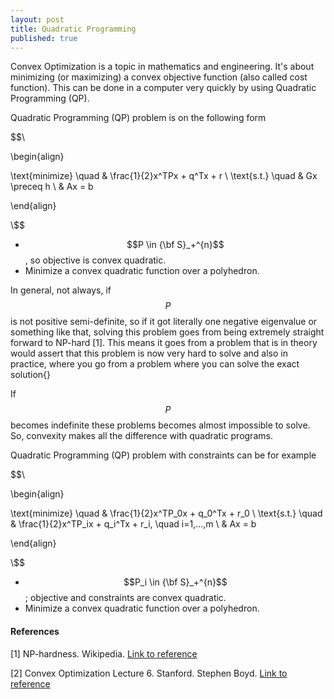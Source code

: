 ```yaml
---
layout: post
title: Quadratic Programming
published: true
---
```


Convex Optimization is a topic in mathematics and engineering. It's about minimizing (or maximizing) a convex objective function (also called cost function). 
This can be done in a computer very quickly by using Quadratic Programming (QP).

Quadratic Programming (QP) problem is on the following form

$$\\

\begin{align}

\text{minimize} \quad & \frac{1}{2}x^TPx + q^Tx + r \\
\text{s.t.} \quad & Gx \preceq h \\
& Ax = b

\end{align}

\\$$

* $$P \in {\bf S}_+^{n}$$, so objective is convex quadratic.
* Minimize a convex quadratic function over a polyhedron.

In general, not always, if $$P$$ is not positive semi-definite, so if it got literally one negative eigenvalue or something like that, solving this problem goes from being extremely straight forward to NP-hard [1]. This means it goes from a problem that is in theory would assert that this problem is now very hard to solve and also in practice, where you go from a problem where you can solve the exact solution{}

If $$P$$ becomes indefinite these problems becomes almost impossible to solve. So, convexity makes all the difference with quadratic programs. 

Quadratic Programming (QP) problem with constraints can be for example

$$\\

\begin{align}

\text{minimize} \quad & \frac{1}{2}x^TP_0x + q_0^Tx + r_0 \\
\text{s.t.} \quad & \frac{1}{2}x^TP_ix + q_i^Tx + r_i, \quad i=1,...,m \\
& Ax = b

\end{align}

\\$$

* $$P_i \in {\bf S}_+^{n}$$; objective and constraints are convex quadratic.
* Minimize a convex quadratic function over a polyhedron.


#### References

[1] NP-hardness. Wikipedia. [Link to reference](https://en.wikipedia.org/wiki/NP-hardness)

[2] Convex Optimization Lecture 6. Stanford. Stephen Boyd. [Link to reference](https://www.youtube.com/watch?v=-T9cloGG_80&t=631s) 





